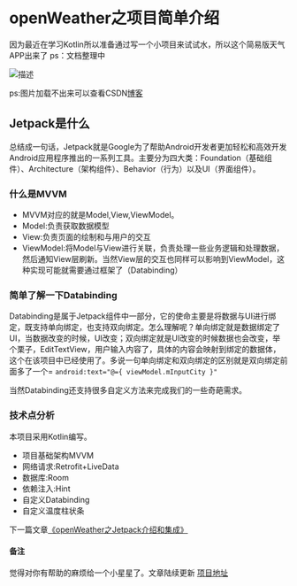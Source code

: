 # openWeather之项目简单介绍
因为最近在学习Kotlin所以准备通过写一个小项目来试试水，所以这个简易版天气APP出来了
ps：文档整理中

![描述](https://img-blog.csdnimg.cn/20200710182520403.gif#pic_center)

ps:图片加载不出来可以查看CSDN[博客](https://blog.csdn.net/qq272708698/article/details/103698652)


## Jetpack是什么
总结成一句话，Jetpack就是Google为了帮助Android开发者更加轻松和高效开发Android应用程序推出的一系列工具。主要分为四大类：Foundation（基础组件）、Architecture（架构组件）、Behavior（行为）以及UI（界面组件）。


### 什么是MVVM
* MVVM对应的就是Model,View,ViewModel。
* Model:负责获取数据模型
* View:负责页面的绘制和与用户的交互
* ViewModel:将Model与View进行关联，负责处理一些业务逻辑和处理数据，然后通知View层刷新。当然View层的交互也同样可以影响到ViewModel，这种实现可能就需要通过框架了（Databinding）

### 简单了解一下Databinding
Databinding是属于Jetpack组件中一部分，它的使命主要是将数据与UI进行绑定，既支持单向绑定，也支持双向绑定。怎么理解呢？单向绑定就是数据绑定了UI，当数据改变的时候，UI改变；双向绑定就是UI改变的时候数据也会改变，举个栗子，EditTextView，用户输入内容了，具体的内容会映射到绑定的数据体，这个在该项目中已经使用了。多说一句单向绑定和双向绑定的区别就是双向绑定前面多了一个=  `android:text="@={ viewModel.mInputCity }"`


当然Databinding还支持很多自定义方法来完成我们的一些奇葩需求。


### 技术点分析
本项目采用Kotlin编写。
* 项目基础架构MVVM
* 网络请求:Retrofit+LiveData
* 数据库:Room
* 依赖注入:Hint
* 自定义Databinding
* 自定义温度柱状条


下一篇文章[《openWeather之Jetpack介绍和集成》](https://github.com/open52/openWeather/blob/master/Jetpack.md)



#### 备注
觉得对你有帮助的麻烦给一个小星星了。文章陆续更新
[项目地址](https://github.com/open52/openWeather)
